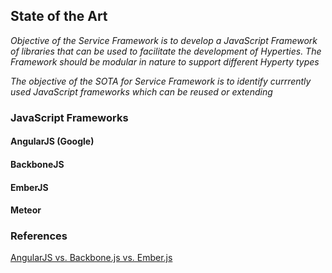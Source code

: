 ## State of the Art

*Objective of the Service Framework is to develop a JavaScript Framework of libraries that can be used to facilitate the development 
of Hyperties. The Framework should be modular in nature to support different Hyperty types* 

*The objective of the SOTA for Service Framework is to identify currrently used JavaScript frameworks which can be reused or extending*

### JavaScript Frameworks

#### AngularJS (Google)

#### BackboneJS  

#### EmberJS

#### Meteor 

### References

[AngularJS vs. Backbone.js vs. Ember.js](]https://www.airpair.com/js/javascript-framework-comparison)
